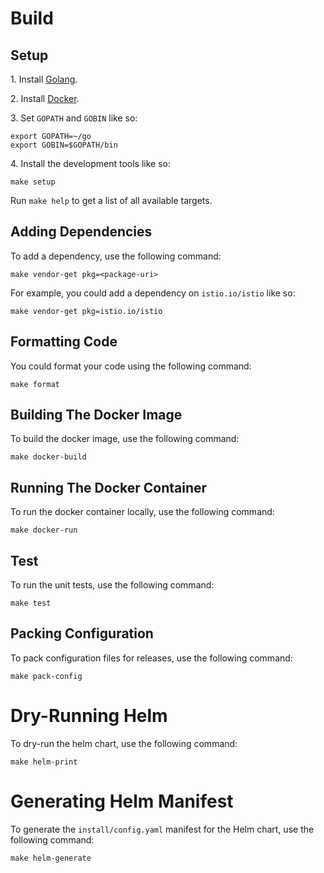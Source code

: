 # Build

## Setup

1\. Install [Golang](https://golang.org/dl/).

2\. Install [Docker](https://github.com/istio/istio/wiki/Dev-Guide#setting-up-docker).

3\. Set `GOPATH` and `GOBIN` like so:

```shell
export GOPATH=~/go
export GOBIN=$GOPATH/bin
```

4\. Install the development tools like so:

```shell
make setup
```

Run `make help` to get a list of all available targets.

## Adding Dependencies

To add a dependency, use the following command:

```shell
make vendor-get pkg=<package-uri>
```

For example, you could add a dependency on `istio.io/istio` like so:

```shell
make vendor-get pkg=istio.io/istio
```

## Formatting Code

You could format your code using the following command:

```shell
make format
```

## Building The Docker Image

To build the docker image, use the following command:

```shell
make docker-build
```

## Running The Docker Container

To run the docker container locally, use the following command:

```shell
make docker-run
```

## Test

To run the unit tests, use the following command:

```shell
make test
```

## Packing Configuration

To pack configuration files for releases, use the following command:

```shell
make pack-config
```

# Dry-Running Helm

To dry-run the helm chart, use the following command:

```shell
make helm-print
```

# Generating Helm Manifest

To generate the `install/config.yaml` manifest for the Helm chart, use the
following command:

```shell
make helm-generate
```
